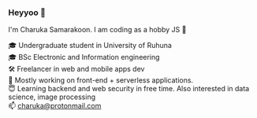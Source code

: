 ### Heyyoo 👋

I'm Charuka Samarakoon. I am coding as a hobby 
JS 💛
  
🎓 Undergraduate student in University of Ruhuna  
🎓 BSc Electronic and Information engineering  
🛠 Freelancer in web and mobile apps dev  
🌱 Mostly working on front-end + serverless applications.  
😇 Learning backend and web security in free time. Also interested in data science, image processing  
📫 charuka@protonmail.com   
